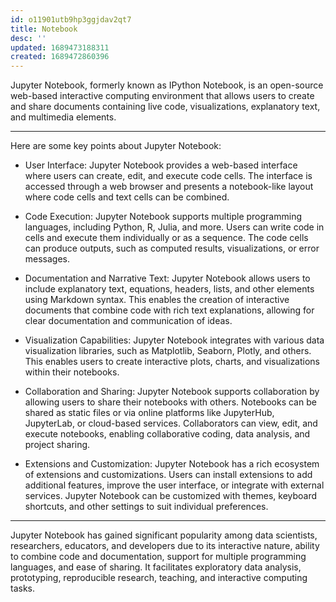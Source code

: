 ```yaml
---
id: o11901utb9hp3ggjdav2qt7
title: Notebook
desc: ''
updated: 1689473188311
created: 1689472860396
---
```


Jupyter Notebook, formerly known as IPython Notebook, is an open-source web-based interactive computing environment that allows users to create and share documents containing live code, visualizations, explanatory text, and multimedia elements.

---

Here are some key points about Jupyter Notebook:

- User Interface: Jupyter Notebook provides a web-based interface where users can create, edit, and execute code cells. The interface is accessed through a web browser and presents a notebook-like layout where code cells and text cells can be combined.

- Code Execution: Jupyter Notebook supports multiple programming languages, including Python, R, Julia, and more. Users can write code in cells and execute them individually or as a sequence. The code cells can produce outputs, such as computed results, visualizations, or error messages.

- Documentation and Narrative Text: Jupyter Notebook allows users to include explanatory text, equations, headers, lists, and other elements using Markdown syntax. This enables the creation of interactive documents that combine code with rich text explanations, allowing for clear documentation and communication of ideas.

- Visualization Capabilities: Jupyter Notebook integrates with various data visualization libraries, such as Matplotlib, Seaborn, Plotly, and others. This enables users to create interactive plots, charts, and visualizations within their notebooks.

- Collaboration and Sharing: Jupyter Notebook supports collaboration by allowing users to share their notebooks with others. Notebooks can be shared as static files or via online platforms like JupyterHub, JupyterLab, or cloud-based services. Collaborators can view, edit, and execute notebooks, enabling collaborative coding, data analysis, and project sharing.

- Extensions and Customization: Jupyter Notebook has a rich ecosystem of extensions and customizations. Users can install extensions to add additional features, improve the user interface, or integrate with external services. Jupyter Notebook can be customized with themes, keyboard shortcuts, and other settings to suit individual preferences.

---

Jupyter Notebook has gained significant popularity among data scientists, researchers, educators, and developers due to its interactive nature, ability to combine code and documentation, support for multiple programming languages, and ease of sharing. It facilitates exploratory data analysis, prototyping, reproducible research, teaching, and interactive computing tasks.